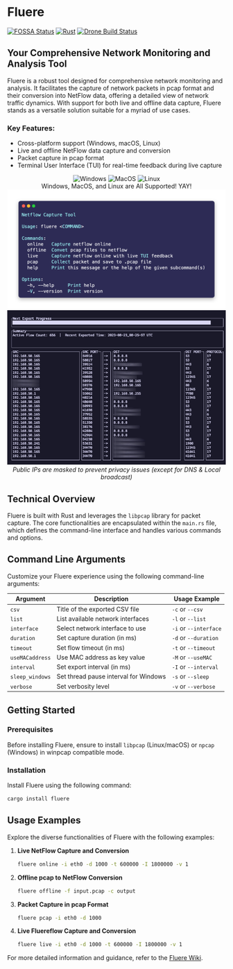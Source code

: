 # Fluere

[![FOSSA Status](https://app.fossa.com/api/projects/git%2Bgithub.com%2FSkuldNorniern%2Ffluere.svg?type=shield)](https://app.fossa.com/projects/git%2Bgithub.com%2FSkuldNorniern%2Ffluere?ref=badge_shield)
[![Rust](https://github.com/SkuldNorniern/fluere/actions/workflows/rust.yml/badge.svg)](https://github.com/SkuldNorniern/fluere/actions/workflows/rust.yml)
[![Drone Build Status](https://drone.nornity.com/api/badges/SkuldNorniern/fluere/status.svg)](https://drone.nornity.com/SkuldNorniern/fluere)

## Your Comprehensive Network Monitoring and Analysis Tool

Fluere is a robust tool designed for comprehensive network monitoring and analysis. It facilitates the capture of network packets in pcap format and their conversion into NetFlow data, offering a detailed view of network traffic dynamics. With support for both live and offline data capture, Fluere stands as a versatile solution suitable for a myriad of use cases.

### Key Features:
- Cross-platform support (Windows, macOS, Linux)
- Live and offline NetFlow data capture and conversion
- Packet capture in pcap format
- Terminal User Interface (TUI) for real-time feedback during live capture

<div align="center">
  <img alt="Windows" src="https://img.shields.io/badge/Windows-0078D6?style=for-the-badge&logo=windows&logoColor=white"/>
  <img alt="MacOS" src="https://img.shields.io/badge/mac%20os-000000?style=for-the-badge&logo=macos&logoColor=F0F0F0"/>
  <img alt="Linux" src="https://img.shields.io/badge/Linux-FCC624?style=for-the-badge&logo=linux&logoColor=black"/>
  <br>
  Windows, MacOS, and Linux are All Supported! YAY!
</div>

<div align="center">
    <img src="https://github.com/SkuldNorniern/fluere/blob/main/images/help_image.png" alt="Help Image"></img>
    <img src="https://github.com/SkuldNorniern/fluere/blob/main/images/TUI Screen.png" alt="TUI Screen"></img>
    <br>
    <i>Public IPs are masked to prevent privacy issues (except for DNS & Local broadcast)</i>
</div>

## Technical Overview

Fluere is built with Rust and leverages the `libpcap` library for packet capture. The core functionalities are encapsulated within the `main.rs` file, which defines the command-line interface and handles various commands and options.

## Command Line Arguments

Customize your Fluere experience using the following command-line arguments:

| Argument       | Description                          | Usage Example          |
|----------------|--------------------------------------|------------------------|
| `csv`          | Title of the exported CSV file       | `-c` or `--csv`        |
| `list`         | List available network interfaces    | `-l` or `--list`       |
| `interface`    | Select network interface to use      | `-i` or `--interface`  |
| `duration`     | Set capture duration (in ms)         | `-d` or `--duration`   |
| `timeout`      | Set flow timeout (in ms)             | `-t` or `--timeout`    |
| `useMACaddress`| Use MAC address as key value         | `-M` or `--useMAC`     |
| `interval`     | Set export interval (in ms)          | `-I` or `--interval`   |
| `sleep_windows`| Set thread pause interval for Windows| `-s` or `--sleep`      |
| `verbose`      | Set verbosity level                  | `-v` or `--verbose`    |

## Getting Started

### Prerequisites

Before installing Fluere, ensure to install `libpcap` (Linux/macOS) or `npcap` (Windows) in winpcap compatible mode.

### Installation

Install Fluere using the following command:

```sh
cargo install fluere
```

## Usage Examples

Explore the diverse functionalities of Fluere with the following examples:

1. **Live NetFlow Capture and Conversion**
   ```sh
   fluere online -i eth0 -d 1000 -t 600000 -I 1800000 -v 1
   ```

2. **Offline pcap to NetFlow Conversion**
   ```sh
   fluere offline -f input.pcap -c output
   ```

3. **Packet Capture in pcap Format**
   ```sh
   fluere pcap -i eth0 -d 1000
   ```

4. **Live Fluereflow Capture and Conversion**
   ```sh
   fluere live -i eth0 -d 1000 -t 600000 -I 1800000 -v 1
   ```

For more detailed information and guidance, refer to the [Fluere Wiki](https://github.com/SkuldNorniern/fluere/wiki).
